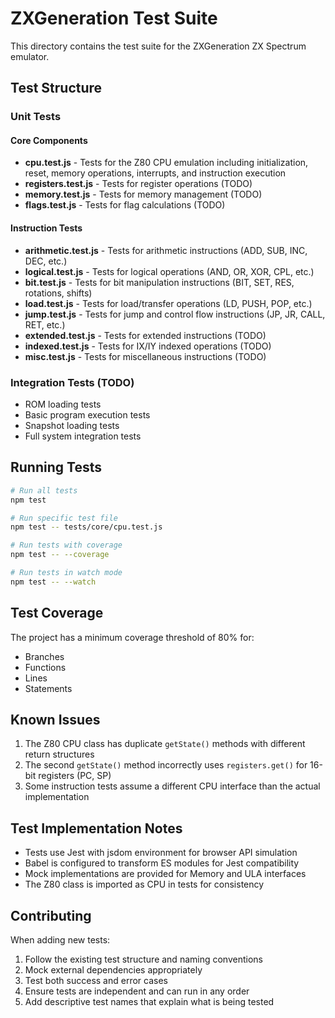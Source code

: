 # ZXGeneration Test Suite

This directory contains the test suite for the ZXGeneration ZX Spectrum emulator.

## Test Structure

### Unit Tests

#### Core Components
- **cpu.test.js** - Tests for the Z80 CPU emulation including initialization, reset, memory operations, interrupts, and instruction execution
- **registers.test.js** - Tests for register operations (TODO)
- **memory.test.js** - Tests for memory management (TODO)
- **flags.test.js** - Tests for flag calculations (TODO)

#### Instruction Tests
- **arithmetic.test.js** - Tests for arithmetic instructions (ADD, SUB, INC, DEC, etc.)
- **logical.test.js** - Tests for logical operations (AND, OR, XOR, CPL, etc.)
- **bit.test.js** - Tests for bit manipulation instructions (BIT, SET, RES, rotations, shifts)
- **load.test.js** - Tests for load/transfer operations (LD, PUSH, POP, etc.)
- **jump.test.js** - Tests for jump and control flow instructions (JP, JR, CALL, RET, etc.)
- **extended.test.js** - Tests for extended instructions (TODO)
- **indexed.test.js** - Tests for IX/IY indexed operations (TODO)
- **misc.test.js** - Tests for miscellaneous instructions (TODO)

### Integration Tests (TODO)
- ROM loading tests
- Basic program execution tests
- Snapshot loading tests
- Full system integration tests

## Running Tests

```bash
# Run all tests
npm test

# Run specific test file
npm test -- tests/core/cpu.test.js

# Run tests with coverage
npm test -- --coverage

# Run tests in watch mode
npm test -- --watch
```

## Test Coverage

The project has a minimum coverage threshold of 80% for:
- Branches
- Functions
- Lines
- Statements

## Known Issues

1. The Z80 CPU class has duplicate `getState()` methods with different return structures
2. The second `getState()` method incorrectly uses `registers.get()` for 16-bit registers (PC, SP)
3. Some instruction tests assume a different CPU interface than the actual implementation

## Test Implementation Notes

- Tests use Jest with jsdom environment for browser API simulation
- Babel is configured to transform ES modules for Jest compatibility
- Mock implementations are provided for Memory and ULA interfaces
- The Z80 class is imported as CPU in tests for consistency

## Contributing

When adding new tests:
1. Follow the existing test structure and naming conventions
2. Mock external dependencies appropriately
3. Test both success and error cases
4. Ensure tests are independent and can run in any order
5. Add descriptive test names that explain what is being tested